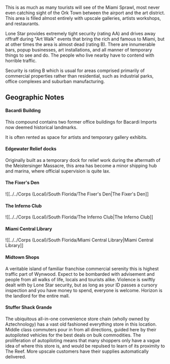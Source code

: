 This is as much as many tourists will see of the Miami Sprawl, most never even catching sight of the Ork Town between the airport and the art district. This area is filled almost entirely with upscale galleries, artists workshops, and restaurants.  
  
Lone Star provides extremely tight security (rating AA) and drives away riffraff during "Art Walk" events that bring the rich and famous to Miami, but at other times the area is almost dead (rating B). There are innumerable bars, popup businesses, art installations, and all manner of temporary things to see and do. The people who live nearby have to contend with horrible traffic.  
  
Security is rating B which is usual for areas comprised primarily of commercial properties rather than residential, such as industrial parks, office complexes and suburban manufacturing.

## Geographic Notes

#### Bacardi Building

This compound contains two former office buildings for Bacardi Imports now deemed historical landmarks.  
  
It is often rented as space for artists and temporary gallery exhibits.

#### Edgewater Relief docks

Originally built as a temporary dock for relief work during the aftermath of the Meistersinger Massacre, this area has become a minor shipping hub and marina, where official supervision is quite lax.

#### The Fixer's Den
![[../../Corps (Local)/South Florida/The Fixer's Den|The Fixer's Den]]

#### The Inferno Club
![[../../Corps (Local)/South Florida/The Inferno Club|The Inferno Club]]

#### Miami Central Library
![[../../Corps (Local)/South Florida/Miami Central Library|Miami Central Library]]

#### Midtown Shops

A veritable island of familiar franchise commercial serenity this is highest traffic part of Wynwood. Expect to be bombarded with advisement and people from all walks of life, locals and tourists alike. Violence is swiftly dealt with by Lone Star security, but as long as your ID passes a cursory inspection and you have money to spend, everyone is welcome. Horizon is the landlord for the entire mall.

#### Stuffer Shack Grande

The ubiquitous all-in-one convenience store chain (wholly owned by Aztechnology) has a vast old fashioned everything store in this location. Middle class commuters pour in from all directions, guided here by their autopiloted vehicles for the best deals on bulk commodities. The proliferation of autopiloting means that many shoppers only have a vague idea of where this store is, and would be repulsed to learn of its proximity to The Reef. More upscale customers have their supplies automatically delivered.